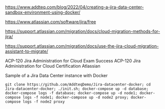 https://www.addteq.com/blog/2022/04/creating-a-jira-data-center-sandbox-environment-using-docker/

https://www.atlassian.com/software/jira/free

https://support.atlassian.com/migration/docs/cloud-migration-methods-for-jira/

https://support.atlassian.com/migration/docs/use-the-jira-cloud-migration-assistant-to-migrate/


ACP-120 Jira Administration for Cloud Exam Success
ACP-120 Jira Administration for Cloud Certification Atlassian

Sample of a Jira Data Center instance with Docker 
```
git clone https://github.com/AddteqDemo/Jira-datacenter-docker; cd Jira-datacenter-docker; ./init.sh; docker-compose up -d database; docker-compose logs -f database; docker-compose up -d node1; docker-compose logs -f node1; docker-compose up -d node2 proxy; docker-compose logs -f node2 proxy
```
